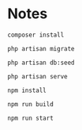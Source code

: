 # Notes

`composer install`

`php artisan migrate`

`php artisan db:seed`

`php artisan serve`

`npm install`

`npm run build`

`npm run start`
